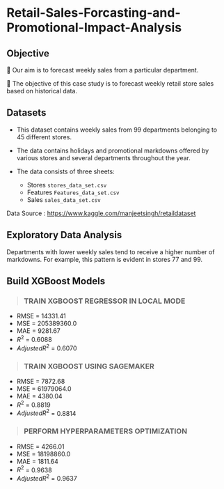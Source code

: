 # Retail-Sales-Forcasting-and-Promotional-Impact-Analysis

## Objective

🌟 Our aim is to forecast weekly sales from a particular department.

🌟 The objective of this case study is to forecast weekly retail store sales based on historical data.


## Datasets

- This dataset contains weekly sales from 99 departments belonging to 45 different stores.
  
- The data contains holidays and promotional markdowns offered by various stores and several departments throughout the year.

- The data consists of three sheets: 
    - Stores `stores_data_set.csv`
    - Features `Features_data_set.csv`
    - Sales `sales_data_set.csv`

Data Source : https://www.kaggle.com/manjeetsingh/retaildataset


## Exploratory Data Analysis 

Departments with lower weekly sales tend to receive a higher number of markdowns. For example, this pattern is evident in stores 77 and 99. 


## Build XGBoost Models

> ### TRAIN XGBOOST REGRESSOR IN LOCAL MODE

- RMSE = 14331.41 
- MSE = 205389360.0 
- MAE = 9281.67 
- $R^2$ = 0.6088
- $Adjusted R^2$ = 0.6070

> ### TRAIN XGBOOST USING SAGEMAKER

- RMSE = 7872.68
- MSE = 61979064.0 
- MAE = 4380.04
- $R^2$ = 0.8819
- $Adjusted R^2$ = 0.8814

> ### PERFORM HYPERPARAMETERS OPTIMIZATION

- RMSE = 4266.01 
- MSE = 18198860.0 
- MAE = 1811.64 
- $R^2$ = 0.9638 
- $Adjusted R^2$ = 0.9637
